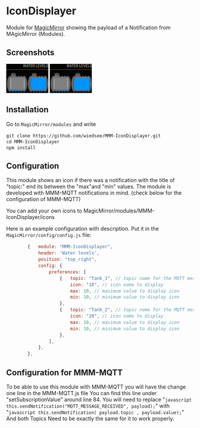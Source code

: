 # IconDisplayer

Module for [MagicMirror](https://github.com/MichMich/MagicMirror/) showing the payload of a Notification from MAgicMirror (Modules).

## Screenshots

![Screenshot](screenshots/screenshot1.png)
![Screenshot](screenshots/screenshot1.png)

## Installation

Go to `MagicMirror/modules` and write

    git clone https://github.com/wiedsee/MMM-IconDisplayer.git
    cd MMM-IconDisplayer
    npm install

## Configuration

This module shows an icon if there was a notification with the title of "topic:" end its between the "max"and "min" values.
The module is developed with MMM-MQTT notifications in mind. (check below for the configuration of MMM-MQTT)

You can add your own icons to MagicMirror/modules/MMM-IconDisplayer/icons


Here is an example configuration with description. Put it in the `MagicMirror/config/config.js` file:

```javascript
		{	module: "MMM-IconDisplayer",
			header: 'Water levels',
			position: "top_right",
			config: {
				preferences: [
					{	topic: "Tank_1", // topic name for the MQTT message
						icon: "10", // icon name to display
						max: 10, // maximum value to display icon
						min: 10, // minimum value to display icon
					},
					{	topic: "Tank_2", // topic name for the MQTT message
						icon: "20", // icon name to display
						max: 10, // maximum value to display icon
						min: 10, // minimum value to display icon
					},
				],
			},
		},
```

## Configuration for MMM-MQTT

To be able to use this module with MMM-MQTT you will have the change one line in the MMM-MQTT.js file
You can find this line under "setSubscriptionValue" around line 84.
You will need to replace "```javascript this.sendNotification("MQTT_MESSAGE_RECEIVED", payload);```" with "```javascript this.sendNotification( payload.topic , payload.value);```"
And both Topics Need to be exactly the same for it to work properly.
